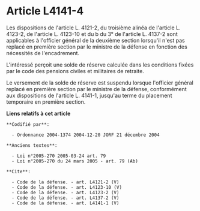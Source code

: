 # Article L4141-4

Les dispositions de l'article L. 4121-2, du troisième alinéa de l'article L. 4123-2, de l'article L. 4123-10 et du b du 3° de
l'article L. 4137-2 sont applicables à l'officier général de la deuxième section lorsqu'il n'est pas replacé en première
section par le ministre de la défense en fonction des nécessités de l'encadrement.

L'intéressé perçoit une solde de réserve calculée dans les conditions fixées par le code des pensions civiles et militaires
de retraite. 

Le versement de la solde de réserve est suspendu lorsque l'officier général replacé en première section par le ministre de la
défense, conformément aux dispositions de l'article L. 4141-1, jusqu'au terme du placement temporaire en première section.

**Liens relatifs à cet article**

	**Codifié par**:

	  - Ordonnance 2004-1374 2004-12-20 JORF 21 décembre 2004

	**Anciens textes**:

	  - Loi n°2005-270 2005-03-24 art. 79
	  - Loi n°2005-270 du 24 mars 2005 - art. 79 (Ab)

	**Cite**:

	  - Code de la défense. - art. L4121-2 (V)
	  - Code de la défense. - art. L4123-10 (V)
	  - Code de la défense. - art. L4123-2 (V)
	  - Code de la défense. - art. L4137-2 (V)
	  - Code de la défense. - art. L4141-1 (V)
